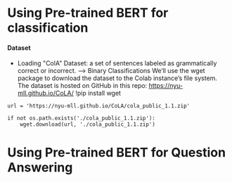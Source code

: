 # Using Pre-trained BERT for classification
#### Dataset

* Loading "ColA" Dataset: a set of sentences labeled as grammatically correct or incorrect. --> Binary Classifications
 We’ll use the wget package to download the dataset to the Colab instance’s file system. The dataset is hosted on GitHub in this repo: https://nyu-mll.github.io/CoLA/
!pip install wget

```
url = 'https://nyu-mll.github.io/CoLA/cola_public_1.1.zip'

if not os.path.exists('./cola_public_1.1.zip'):
    wget.download(url, './cola_public_1.1.zip')
```


# Using Pre-trained BERT for Question Answering



